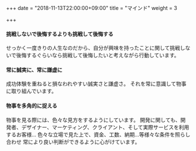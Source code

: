 +++
date = "2018-11-13T22:00:00+09:00"
title = "マインド"
weight = 3

+++

#### 挑戦しないで後悔するよりも挑戦して後悔する
せっかく一度きりの人生なのだから、自分が興味を持ったことに関して挑戦しないで後悔するぐらいなら挑戦して後悔したいと考えながら行動しています。

<!--more-->

#### 常に誠実に、常に謙虚に
成功体験を重ねると損なわれやすい誠実さと謙虚さ。
それを常に意識して物事に取り組んでいます。

#### 物事を多角的に捉える
物事を見る際には、色々な見方をするようにしています。
開発に関しても、開発者、デザイナー、マーケティング、クライアント、そして実際サービスを利用するお客様...
色々な立場で見た上で、資金、工数、納期…等様々な条件を照らし合わせ
常により良い判断ができるように心がけています。

